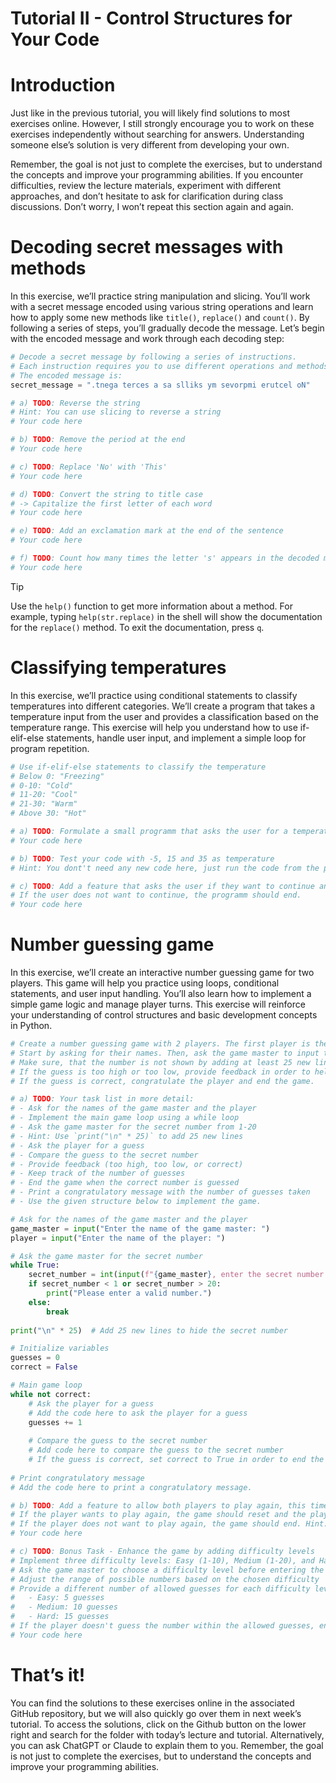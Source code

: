 # Tutorial II - Control Structures for Your Code


# Introduction

Just like in the previous tutorial, you will likely find solutions to
most exercises online. However, I still strongly encourage you to work
on these exercises independently without searching for answers.
Understanding someone else’s solution is very different from developing
your own.

Remember, the goal is not just to complete the exercises, but to
understand the concepts and improve your programming abilities. If you
encounter difficulties, review the lecture materials, experiment with
different approaches, and don’t hesitate to ask for clarification during
class discussions. Don’t worry, I won’t repeat this section again and
again.

# Decoding secret messages with methods

In this exercise, we’ll practice string manipulation and slicing. You’ll
work with a secret message encoded using various string operations and
learn how to apply some new methods like `title()`, `replace()` and
`count()`. By following a series of steps, you’ll gradually decode the
message. Let’s begin with the encoded message and work through each
decoding step:

``` python
# Decode a secret message by following a series of instructions.
# Each instruction requires you to use different operations and methods.
# The encoded message is:
secret_message = ".tnega terces a sa slliks ym sevorpmi erutcel oN"

# a) TODO: Reverse the string
# Hint: You can use slicing to reverse a string
# Your code here

# b) TODO: Remove the period at the end
# Your code here

# c) TODO: Replace 'No' with 'This'
# Your code here

# d) TODO: Convert the string to title case
# -> Capitalize the first letter of each word
# Your code here

# e) TODO: Add an exclamation mark at the end of the sentence
# Your code here

# f) TODO: Count how many times the letter 's' appears in the decoded message (upper and lower case)
# Your code here
```

> [!TIP]
>
> Use the `help()` function to get more information about a method. For
> example, typing `help(str.replace)` in the shell will show the
> documentation for the `replace()` method. To exit the documentation,
> press `q`.

# Classifying temperatures

In this exercise, we’ll practice using conditional statements to
classify temperatures into different categories. We’ll create a program
that takes a temperature input from the user and provides a
classification based on the temperature range. This exercise will help
you understand how to use if-elif-else statements, handle user input,
and implement a simple loop for program repetition.

``` python
# Use if-elif-else statements to classify the temperature
# Below 0: "Freezing"
# 0-10: "Cold"
# 11-20: "Cool"
# 21-30: "Warm"
# Above 30: "Hot"

# a) TODO: Formulate a small programm that asks the user for a temperature and then prints the corresponding classification.
# Your code here

# b) TODO: Test your code with -5, 15 and 35 as temperature
# Hint: You dont't need any new code here, just run the code from the previous step with different inputs.

# c) TODO: Add a feature that asks the user if they want to continue and then repeats the programm if they type "yes". 
# If the user does not want to continue, the programm should end.
# Your code here
```

# Number guessing game

In this exercise, we’ll create an interactive number guessing game for
two players. This game will help you practice using loops, conditional
statements, and user input handling. You’ll also learn how to implement
a simple game logic and manage player turns. This exercise will
reinforce your understanding of control structures and basic development
concepts in Python.

``` python
# Create a number guessing game with 2 players. The first player is the game master and the second player is the guesser. 
# Start by asking for their names. Then, ask the game master to input the secret number between 1 and 20. 
# Make sure, that the number is not shown by adding at least 25 new lines after the input prompt. Then, ask the player to guess the number. 
# If the guess is too high or too low, provide feedback in order to help the player and let the player guess again. 
# If the guess is correct, congratulate the player and end the game.

# a) TODO: Your task list in more detail:
# - Ask for the names of the game master and the player
# - Implement the main game loop using a while loop
# - Ask the game master for the secret number from 1-20
# - Hint: Use `print("\n" * 25)` to add 25 new lines
# - Ask the player for a guess
# - Compare the guess to the secret number
# - Provide feedback (too high, too low, or correct)
# - Keep track of the number of guesses
# - End the game when the correct number is guessed
# - Print a congratulatory message with the number of guesses taken
# - Use the given structure below to implement the game.

# Ask for the names of the game master and the player
game_master = input("Enter the name of the game master: ")
player = input("Enter the name of the player: ")

# Ask the game master for the secret number
while True:
    secret_number = int(input(f"{game_master}, enter the secret number between 1 and 20: "))
    if secret_number < 1 or secret_number > 20:
        print("Please enter a valid number.")
    else:
        break
    
print("\n" * 25)  # Add 25 new lines to hide the secret number

# Initialize variables
guesses = 0
correct = False

# Main game loop
while not correct:
    # Ask the player for a guess
    # Add the code here to ask the player for a guess
    guesses += 1
    
    # Compare the guess to the secret number
    # Add code here to compare the guess to the secret number
    # If the guess is correct, set correct to True in order to end the game.
    
# Print congratulatory message
# Add the code here to print a congratulatory message.

# b) TODO: Add a feature to allow both players to play again, this time switching the roles with the game master. 
# If the player wants to play again, the game should reset and the player should be able to play again, entering a new secret number to guess for the former game master. 
# If the player does not want to play again, the game should end. Hint: Make sure to inform the players about the new game master using their stated names.
# Your code here

# c) TODO: Bonus Task - Enhance the game by adding difficulty levels
# Implement three difficulty levels: Easy (1-10), Medium (1-20), and Hard (1-30)
# Ask the game master to choose a difficulty level before entering the secret number
# Adjust the range of possible numbers based on the chosen difficulty
# Provide a different number of allowed guesses for each difficulty level:
#   - Easy: 5 guesses
#   - Medium: 10 guesses
#   - Hard: 15 guesses
# If the player doesn't guess the number within the allowed guesses, end the game and reveal the secret number
# Your code here
```

# That’s it!

You can find the solutions to these exercises online in the associated
GitHub repository, but we will also quickly go over them in next week’s
tutorial. To access the solutions, click on the Github button on the
lower right and search for the folder with today’s lecture and tutorial.
Alternatively, you can ask ChatGPT or Claude to explain them to you.
Remember, the goal is not just to complete the exercises, but to
understand the concepts and improve your programming abilities.
